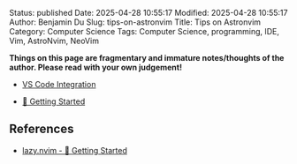 Status: published
Date: 2025-04-28 10:55:17
Modified: 2025-04-28 10:55:17
Author: Benjamin Du
Slug: tips-on-astronvim
Title: Tips on Astronvim
Category: Computer Science
Tags: Computer Science, programming, IDE, Vim, AstroNvim, NeoVim

**Things on this page are fragmentary and immature notes/thoughts of the author. Please read with your own judgement!**


- [VS Code Integration](https://docs.astronvim.com/recipes/vscode/)

- [🚀 Getting Started](https://docs.astronvim.com/)

## References

- [lazy.nvim - 🚀 Getting Started](https://lazy.folke.io/)